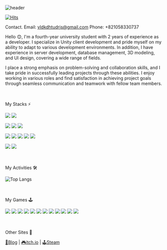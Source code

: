  ![header](https://capsule-render.vercel.app/api?type=waving&color=timeGradient&text=Welcome%20to%20Bonnate's%20Github!👋&animation=twinkling&fontSize=35&fontAlignY=50&fontAlign=50&height=100)

[![Hits](https://hits.seeyoufarm.com/api/count/incr/badge.svg?url=https%3A%2F%2Fgithub.com%2Fbonnate%2Fhit-counter&count_bg=%23007EFF&title_bg=%23000000&icon=unity.svg&icon_color=%23FFFFFF&title=hits&edge_flat=false)](https://github.com/Bonnate)

Contact.
Email: vldkdhtudrjs@gmail.com
Phone: +821058330737

Hello 😊, I'm a fourth-year university student with 2 years of experience as a developer. I specialize in Unity client development and pride myself on my ability to adapt to various development environments. In addition, I have experience in server development, database management, 3D modeling, and UI design, covering a wide range of fields.

I place a strong emphasis on problem-solving and collaboration skills, and I take pride in successfully leading projects through these abilities. I enjoy working in various roles and find satisfaction in achieving project goals through seamless communication and teamwork with fellow team members.

</br></br> My Stacks ⚡

<img src="https://img.shields.io/badge/Unity-FFFFFF?style=for-the-badge&logo=unity&logoColor=000000"> <img src="https://img.shields.io/badge/Unreal Engine-FFFFFF?style=for-the-badge&logo=Unreal Engine&logoColor=000000">

<img src="https://img.shields.io/badge/MySQL-4479A1?style=for-the-badge&logo=MySQL&logoColor=ffffff"> <img src="https://img.shields.io/badge/Linux-FCC624?style=for-the-badge&logo=Linux&logoColor=000000"> <img src="https://img.shields.io/badge/Oracle-F80000?style=for-the-badge&logo=Oracle&logoColor=ffffff">

<img src="https://img.shields.io/badge/C-A8B9CC?style=for-the-badge&logo=C&logoColor=ffffff"> <img src="https://img.shields.io/badge/C++-00599C?style=for-the-badge&logo=C&logoColor=ffffff"> <img src="https://img.shields.io/badge/C Sharp-239120?style=for-the-badge&logo=C Sharp&logoColor=ffffff"> <img src="https://img.shields.io/badge/Java-d78a2e?style=for-the-badge&logo=CoffeeScript&logoColor=ffffff"> <img src="https://img.shields.io/badge/Python-3776AB?style=for-the-badge&logo=Python&logoColor=ffffff">

<img src="https://img.shields.io/badge/GitHub-181717?style=for-the-badge&logo=GitHub&logoColor=ffffff"> <img src="https://img.shields.io/badge/Sourcetree-0052CC?style=for-the-badge&logo=Sourcetree&logoColor=ffffff">

</br></br> My Activities 🛠

 <!--![GitHub stats](https://github-readme-stats.vercel.app/api?username=bonnate&count_private=false&show_icons=true&card_width=495&border_radius=5&border_color=000000&bg_color=60,94a9d1,f7cac8&title_color=ffffff&text_color=ffffff&custom_title=📈STATS)-->
![Top Langs](https://github-readme-stats.vercel.app/api/top-langs/?username=bonnate&layout=compact&count_private=true&card_width=445&border_radius=5&border_color=000000&bg_color=30,94a9d1,f7cac8&title_color=ffffff&text_color=ffffff&custom_title=💻LANGUAGES)



</br></br> My Games 🕹️

![](https://blog.kakaocdn.net/dn/bv3oIO/btszUrveKCa/PjngHQ7EkdjwEjwwtjQJKk/img.gif)
![](https://blog.kakaocdn.net/dn/cuurN2/btszK4aACgy/fmR9tVs95PsBYye5GxOYvk/img.gif)
![](https://blog.kakaocdn.net/dn/LjV4m/btszK2w6FdC/9EQYeneADdTGzvY8pAAds1/img.gif)
![](https://blog.kakaocdn.net/dn/K75qS/btszTATup3A/2JJneDppXqpWVQSRTsnDC1/img.gif)
![](https://blog.kakaocdn.net/dn/ZgDyz/btszLZ04ALl/KcQuoNmuLFwXhUrMrNMp20/img.gif)
![](https://blog.kakaocdn.net/dn/bslAj8/btszMclEjmG/Xl5JVaBambd8LtHEn7RKO0/img.gif)
![](https://blog.kakaocdn.net/dn/pTrdN/btszMdx8EFc/qMaBozoRKY46MZus4ZuxF1/img.gif)
![](https://blog.kakaocdn.net/dn/nSRWv/btszK94baND/CxeZW4cxtMsDktTHcOXok0/img.gif)
![](https://blog.kakaocdn.net/dn/tCsxy/btszTAFZaSk/T8uv80kHXBXovOSCAEeNoK/img.gif)
![](https://blog.kakaocdn.net/dn/y75tl/btszVuZhJfN/kbtc759oMu6KMhRZ5nUy2k/img.gif)
![](https://blog.kakaocdn.net/dn/T5e8R/btszLmoHpvl/9M56KoCJ6H4aA8cGKAmGOK/img.gif)
![](https://blog.kakaocdn.net/dn/qf5hf/btszOLgXWBT/k7FLkjkd05lPqgEPhAcsyK/img.gif)

</br></br> Other Sites 🔗 

[📑Blog](https://bonnate.tistory.com/) | [🎮itch.io](https://bonnate.itch.io/) | [🕹️Steam](https://store.steampowered.com/app/2004700/Mate/)
